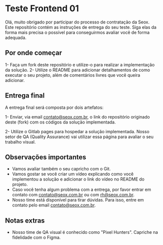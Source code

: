 # Teste Frontend 01

Olá, muito obrigado por participar do processo de contratação da Seox. Este repositório contém as instruções de entrega do seu teste. Siga elas da forma mais precisa o possível para conseguirmos avaliar você de forma adequada.

## Por onde começar

1- Faça um fork deste repositório e utilize-o para realizar a implementação da solução.
2- Utilize o README para adicionar detalhamentos de como executar o seu projeto, além de comentários livres que você queira adicionar.

## Entrega final

A entrega final será composta por dois artefatos:

1- Enviar, via email contato@seox.com.br, o link do repositório originado deste (fork) com os códigos da solução implementada.

2- Utilize o Gitlab pages para hospedar a solução implementada. Nosso setor de QA (Quality Assurance) vai utilizar essa página para avaliar o seu trabalho visual.

## Observações importantes

- Vamos avaliar também o seu capricho com o Git.
- Vamos gostar se você criar um vídeo explicando como você implementou a solução e adicionar o link do vídeo no README do projeto.
- Caso você tenha algum problema com a entrega, por favor entrar em contato com contato@seox.com.br ou com rh@seox.com.br.
- Nosso time está disponível para tirar dúvidas. Para isso, entre em contato pelo email contato@seox.com.br.

## Notas extras

- Nosso time de QA visual é conhecido como "Pixel Hunters". Capriche na fidelidade com o Figma.
